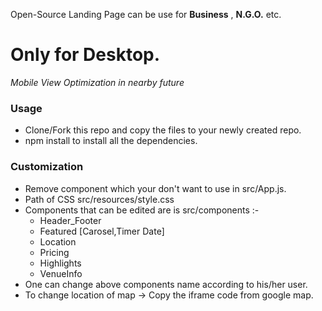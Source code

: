 Open-Source Landing Page can be use for __Business__ , __N.G.O.__ etc.
# Only for Desktop.
_Mobile View Optimization in nearby future_

### Usage
* Clone/Fork this repo and copy the files to your newly created repo.
* npm install to install all the dependencies.

### Customization
* Remove component which your don't want to use in src/App.js.
* Path of CSS src/resources/style.css
* Components that can be edited are is src/components :-
  * Header_Footer
  * Featured [Carosel,Timer Date]
  * Location
  * Pricing
  * Highlights
  * VenueInfo
* One can change above components name according to his/her user.
* To change location of map -> Copy the iframe code from google map.
